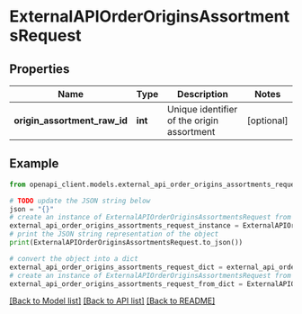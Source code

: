 # ExternalAPIOrderOriginsAssortmentsRequest


## Properties

Name | Type | Description | Notes
------------ | ------------- | ------------- | -------------
**origin_assortment_raw_id** | **int** | Unique identifier of the origin assortment | [optional] 

## Example

```python
from openapi_client.models.external_api_order_origins_assortments_request import ExternalAPIOrderOriginsAssortmentsRequest

# TODO update the JSON string below
json = "{}"
# create an instance of ExternalAPIOrderOriginsAssortmentsRequest from a JSON string
external_api_order_origins_assortments_request_instance = ExternalAPIOrderOriginsAssortmentsRequest.from_json(json)
# print the JSON string representation of the object
print(ExternalAPIOrderOriginsAssortmentsRequest.to_json())

# convert the object into a dict
external_api_order_origins_assortments_request_dict = external_api_order_origins_assortments_request_instance.to_dict()
# create an instance of ExternalAPIOrderOriginsAssortmentsRequest from a dict
external_api_order_origins_assortments_request_from_dict = ExternalAPIOrderOriginsAssortmentsRequest.from_dict(external_api_order_origins_assortments_request_dict)
```
[[Back to Model list]](../README.md#documentation-for-models) [[Back to API list]](../README.md#documentation-for-api-endpoints) [[Back to README]](../README.md)


